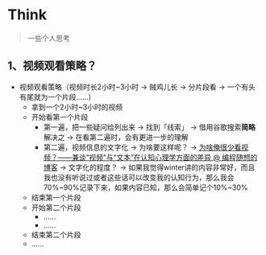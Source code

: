 # Think

> 一些个人思考

## 1、视频观看策略？

- 视频观看策略（视频时长2小时~3小时 -> 贼鸡儿长 -> 分片段看 -> 一个有头有尾就为一个片段……）
  - 拿到一个2小时~3小时的视频
  - 开始看第一个片段
    - 第一遍，把一些疑问给列出来 -> 找到「线索」 -> 借用谷歌搜索**简略**解决之 -> 在看第二遍时，会有更进一步的理解
    - 第二遍，视频信息的文字化 -> 为啥要这样呢？ -> [为啥俺很少看视频？——兼谈“视频”与“文本”在认知心理学方面的差异 @ 编程随想的博客](https://program-think.blogspot.com/2017/08/Some-Reasons-to-Watch-Less-Videos.html) -> 文字化的程度？ -> 如果我觉得winter讲的内容非常好，而且我也没有听说过或者这些话可以改变我的认知行为，那么我会70%~90%记录下来，如果内容已知，那么会简单记个10%~30%
  - 结束第一个片段
  - 开始第二个片段
    - ……
    - ……
  - 结束第二个片段
  - ……
